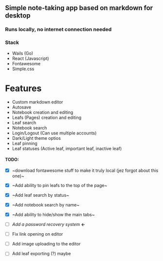 ## Simple note-taking app based on markdown for desktop
### Runs locally, no internet connection needed

### Stack
 - Wails (Go)
 - React (Javascript)
 - Fontawesome
 - Simple.css

# Features
 - Custom markdown editor
 - Autosave
 - Notebook creation and editing
 - Leafs (Pages) creation and editing
 - Leaf search
 - Notebook search
 - Login/Logout (Can use multiple accounts)
 - Dark/Light theme optios
 - Leaf pinning
 - Leaf statuses (Active leaf, important leaf, inactive leaf)


#### TODO:
 - [x] ~download fontawesome stuff to make it truly local (jez forgot about this one)~
 - [x] ~Add ability to pin leafs to the top of the page~
 - [x] ~Add leaf search by status~
 - [x] ~Add notebook search by name~
 - [x] ~Add ability to hide/show the main tabs~
 - [ ] *Add a password recovery system* **<-**
 - [ ] Fix link opening on editor
 - [ ] Add image uploading to the editor
 - [ ] Add leaf exporting (?) maybe



